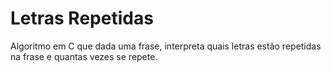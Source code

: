 # Letras Repetidas
Algoritmo em C que dada uma frase, interpreta quais letras estão repetidas na frase e quantas vezes se repete.
